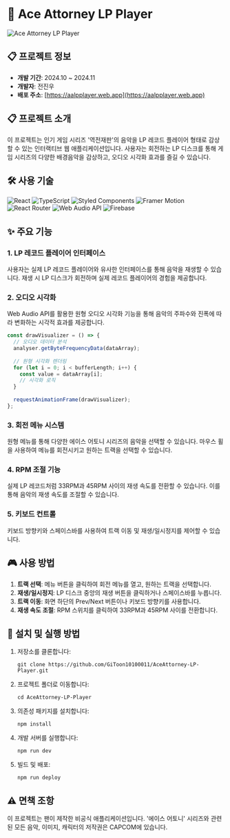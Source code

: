 # 🎵 Ace Attorney LP Player

![Ace Attorney LP Player](https://aalpplayer.web.app/images/AA1.jpg)

## 📋 프로젝트 정보

- **개발 기간**: 2024.10 ~ 2024.11
- **개발자**: 전진우
- **배포 주소**: [https://aalpplayer.web.app](https://aalpplayer.web.app)

## 📋 프로젝트 소개

이 프로젝트는 인기 게임 시리즈 '역전재판'의 음악을 LP 레코드 플레이어 형태로 감상할 수 있는 인터랙티브 웹 애플리케이션입니다. 사용자는 회전하는 LP 디스크를 통해 게임 시리즈의 다양한 배경음악을 감상하고, 오디오 시각화 효과를 즐길 수 있습니다.

## 🛠️ 사용 기술

![React](https://img.shields.io/badge/React-61DAFB?style=for-the-badge&logo=react&logoColor=black)
![TypeScript](https://img.shields.io/badge/TypeScript-3178C6?style=for-the-badge&logo=typescript&logoColor=white)
![Styled Components](https://img.shields.io/badge/Styled_Components-DB7093?style=for-the-badge&logo=styled-components&logoColor=white)
![Framer Motion](https://img.shields.io/badge/Framer_Motion-0055FF?style=for-the-badge&logo=framer&logoColor=white)
![React Router](https://img.shields.io/badge/React_Router-CA4245?style=for-the-badge&logo=react-router&logoColor=white)
![Web Audio API](https://img.shields.io/badge/Web_Audio_API-FF3E00?style=for-the-badge&logo=webmoney&logoColor=white)
![Firebase](https://img.shields.io/badge/Firebase-FFCA28?style=for-the-badge&logo=firebase&logoColor=black)

## ✨ 주요 기능

### 1. LP 레코드 플레이어 인터페이스
사용자는 실제 LP 레코드 플레이어와 유사한 인터페이스를 통해 음악을 재생할 수 있습니다. 재생 시 LP 디스크가 회전하며 실제 레코드 플레이어의 경험을 제공합니다.

### 2. 오디오 시각화
Web Audio API를 활용한 원형 오디오 시각화 기능을 통해 음악의 주파수와 진폭에 따라 변화하는 시각적 효과를 제공합니다.

```typescript
const drawVisualizer = () => {
  // 오디오 데이터 분석
  analyser.getByteFrequencyData(dataArray);
  
  // 원형 시각화 렌더링
  for (let i = 0; i < bufferLength; i++) {
    const value = dataArray[i];
    // 시각화 로직
  }
  
  requestAnimationFrame(drawVisualizer);
};
```

### 3. 회전 메뉴 시스템
원형 메뉴를 통해 다양한 에이스 어토니 시리즈의 음악을 선택할 수 있습니다. 마우스 휠을 사용하여 메뉴를 회전시키고 원하는 트랙을 선택할 수 있습니다.

### 4. RPM 조절 기능
실제 LP 레코드처럼 33RPM과 45RPM 사이의 재생 속도를 전환할 수 있습니다. 이를 통해 음악의 재생 속도를 조절할 수 있습니다.

### 5. 키보드 컨트롤
키보드 방향키와 스페이스바를 사용하여 트랙 이동 및 재생/일시정지를 제어할 수 있습니다.

## 🎮 사용 방법

1. **트랙 선택**: 메뉴 버튼을 클릭하여 회전 메뉴를 열고, 원하는 트랙을 선택합니다.
2. **재생/일시정지**: LP 디스크 중앙의 재생 버튼을 클릭하거나 스페이스바를 누릅니다.
3. **트랙 이동**: 화면 하단의 Prev/Next 버튼이나 키보드 방향키를 사용합니다.
4. **재생 속도 조절**: RPM 스위치를 클릭하여 33RPM과 45RPM 사이를 전환합니다.

## 🚀 설치 및 실행 방법

1. 저장소를 클론합니다:
   ```
   git clone https://github.com/GiToon10100011/AceAttorney-LP-Player.git
   ```
2. 프로젝트 폴더로 이동합니다:
   ```
   cd AceAttorney-LP-Player
   ```
3. 의존성 패키지를 설치합니다:
   ```
   npm install
   ```
4. 개발 서버를 실행합니다:
   ```
   npm run dev
   ```
5. 빌드 및 배포:
   ```
   npm run deploy
   ```

## ⚠️ 면책 조항

이 프로젝트는 팬이 제작한 비공식 애플리케이션입니다. '에이스 어토니' 시리즈와 관련된 모든 음악, 이미지, 캐릭터의 저작권은 CAPCOM에 있습니다.